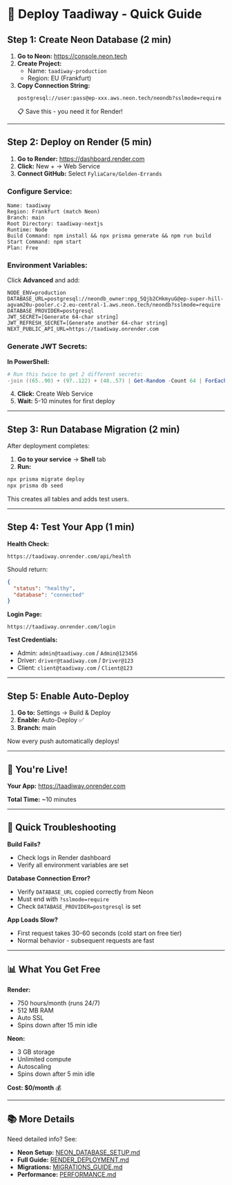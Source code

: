 # 🚀 Deploy Taadiway - Quick Guide

## Step 1: Create Neon Database (2 min)

1. **Go to Neon:** https://console.neon.tech
2. **Create Project:**
   - Name: `taadiway-production`
   - Region: EU (Frankfurt)
3. **Copy Connection String:** 
   ```
   postgresql://user:pass@ep-xxx.aws.neon.tech/neondb?sslmode=require
   ```
   📋 Save this - you need it for Render!

---

## Step 2: Deploy on Render (5 min)

1. **Go to Render:** https://dashboard.render.com
2. **Click:** New + → Web Service
3. **Connect GitHub:** Select `FyliaCare/Golden-Errands`

### Configure Service:
```
Name: taadiway
Region: Frankfurt (match Neon)
Branch: main
Root Directory: taadiway-nextjs
Runtime: Node
Build Command: npm install && npx prisma generate && npm run build
Start Command: npm start
Plan: Free
```

### Environment Variables:
Click **Advanced** and add:

```env
NODE_ENV=production
DATABASE_URL=postgresql://neondb_owner:npg_5Qjb2CHkmyuG@ep-super-hill-agvam20u-pooler.c-2.eu-central-1.aws.neon.tech/neondb?sslmode=require
DATABASE_PROVIDER=postgresql
JWT_SECRET=[Generate 64-char string]
JWT_REFRESH_SECRET=[Generate another 64-char string]
NEXT_PUBLIC_API_URL=https://taadiway.onrender.com
```

### Generate JWT Secrets:
**In PowerShell:**
```powershell
# Run this twice to get 2 different secrets:
-join ((65..90) + (97..122) + (48..57) | Get-Random -Count 64 | ForEach-Object {[char]$_})
```

4. **Click:** Create Web Service
5. **Wait:** 5-10 minutes for first deploy

---

## Step 3: Run Database Migration (2 min)

After deployment completes:

1. **Go to your service** → **Shell** tab
2. **Run:**
```bash
npx prisma migrate deploy
npx prisma db seed
```

This creates all tables and adds test users.

---

## Step 4: Test Your App (1 min)

**Health Check:**
```
https://taadiway.onrender.com/api/health
```

Should return:
```json
{
  "status": "healthy",
  "database": "connected"
}
```

**Login Page:**
```
https://taadiway.onrender.com/login
```

**Test Credentials:**
- Admin: `admin@taadiway.com` / `Admin@123456`
- Driver: `driver@taadiway.com` / `Driver@123`
- Client: `client@taadiway.com` / `Client@123`

---

## Step 5: Enable Auto-Deploy

1. **Go to:** Settings → Build & Deploy
2. **Enable:** Auto-Deploy ✅
3. **Branch:** main

Now every push automatically deploys!

---

## 🎉 You're Live!

**Your App:** https://taadiway.onrender.com

**Total Time:** ~10 minutes

---

## 🚨 Quick Troubleshooting

**Build Fails?**
- Check logs in Render dashboard
- Verify all environment variables are set

**Database Connection Error?**
- Verify `DATABASE_URL` copied correctly from Neon
- Must end with `?sslmode=require`
- Check `DATABASE_PROVIDER=postgresql` is set

**App Loads Slow?**
- First request takes 30-60 seconds (cold start on free tier)
- Normal behavior - subsequent requests are fast

---

## 📊 What You Get Free

**Render:**
- 750 hours/month (runs 24/7)
- 512 MB RAM
- Auto SSL
- Spins down after 15 min idle

**Neon:**
- 3 GB storage
- Unlimited compute
- Autoscaling
- Spins down after 5 min idle

**Cost: $0/month** 💰

---

## 📚 More Details

Need detailed info? See:
- **Neon Setup:** [NEON_DATABASE_SETUP.md](./NEON_DATABASE_SETUP.md)
- **Full Guide:** [RENDER_DEPLOYMENT.md](./RENDER_DEPLOYMENT.md)
- **Migrations:** [MIGRATIONS_GUIDE.md](./MIGRATIONS_GUIDE.md)
- **Performance:** [PERFORMANCE.md](./PERFORMANCE.md)
